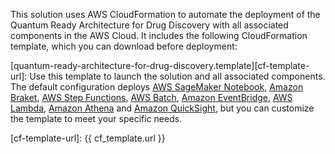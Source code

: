 This solution uses AWS CloudFormation to automate the deployment of the Quantum Ready Architecture for Drug Discovery with all associated components in the AWS Cloud. It includes the following CloudFormation template, which you can download before deployment:

 [quantum-ready-architecture-for-drug-discovery.template][cf-template-url]: Use this template to launch the solution and all associated components. 
 The default configuration deploys [AWS SageMaker Notebook](https://docs.aws.amazon.com/sagemaker/latest/dg/nbi.html), [Amazon Braket](https://aws.amazon.com/braket/), [AWS Step Functions](https://aws.amazon.com/step-functions/), [AWS Batch](https://aws.amazon.com/batch/), [Amazon EventBridge](https://aws.amazon.com/eventbridge/), [AWS Lambda](https://aws.amazon.com/lambda/), [Amazon Athena](https://aws.amazon.com/athena/) and [Amazon QuickSight](https://aws.amazon.com/quicksight/), but you can customize the template to meet your specific needs.


[cf-template-url]: {{ cf_template.url }}